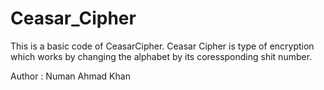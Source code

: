 # Ceasar_Cipher
This is a basic code of CeasarCipher.
Ceasar Cipher is type of encryption which works by changing the alphabet by its coressponding shit number.

Author : Numan Ahmad Khan